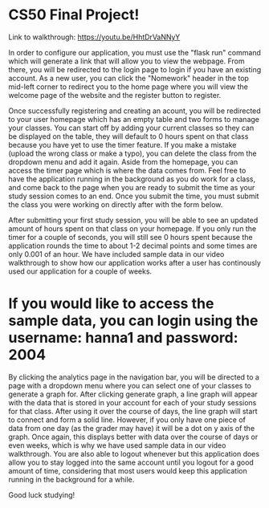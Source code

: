 # CS50 Final Project!
Link to walkthrough: https://youtu.be/HhtDrVaNNyY

In order to configure our application, you must use the "flask run" command which will generate a link that will allow you to view the webpage. From there, you will be redirected to the login page to login if you have an existing account. As a new user, you can click the "Nomework" header in the top mid-left corner to redirect you to the home page where you will view the welcome page of the website and the register button to register.

Once successfully registering and creating an acount, you will be redirected to your user homepage which has an empty table and two forms to manage your classes. You can start off by adding your current classes so they can be displayed on the table, they will default to 0 hours spent on that class because you have yet to use the timer feature. If you make a mistake (upload the wrong class or make a typo), you can delete the class from the dropdown menu and add it again. Aside from the homepage, you can access the timer page which is where the data comes from. Feel free to have the application running in the background as you do work for a class, and come back to the page when you are ready to submit the time as your study session comes to an end. Once you submit the time, you must submit the class you were working on directly after with the form below. 

After submitting your first study session, you will be able to see an updated amount of hours spent on that class on your homepage. If you only run the timer for a couple of seconds, you will still see 0 hours spent because the application rounds the time to about 1-2 decimal points and some times are only 0.001 of an hour. We have included sample data in our video walkthrough to show how our application works after a user has continously used our application for a couple of weeks. 

# If you would like to access the sample data, you can login using the username: hanna1 and password: 2004

By clicking the analytics page in the navigation bar, you will be directed to a page with a dropdown menu where you can select one of your classes to generate a graph for. After clicking generate graph, a line graph will appear with the data that is stored in your account for each of your study sessions for that class. After using it over the course of days, the line graph will start to connect and form a solid line. However, if you only have one piece of data from one day (as the grader may have) it will be a dot on y axis of the graph. Once again, this displays better with data over the course of days or even weeks, which is why we have used sample data in our video walkthrough. You are also able to logout whenever but this application does allow you to stay logged into the same account until you logout for a good amount of time, considering that most users would keep this application running in the background for a while.

Good luck studying!